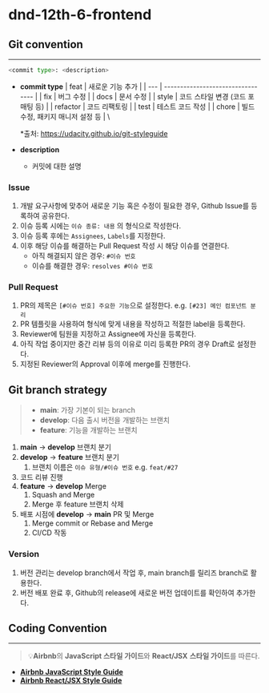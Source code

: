 # dnd-12th-6-frontend

## Git convention

---

```bash
<commit type>: <description>
```

- **commit type**
  | feat | 새로운 기능 추가 |
  | --- | --------------------------------- |
  | fix | 버그 수정 |
  | docs | 문서 수정 |
  | style | 코드 스타일 변경 (코드 포매팅 등) |
  | refactor | 코드 리팩토링 |
  | test | 테스트 코드 작성 |
  | chore | 빌드 수정, 패키지 매니저 설정 등 | \

  \*출처: https://udacity.github.io/git-styleguide

- **description**
  - 커밋에 대한 설명

### Issue

1. 개발 요구사항에 맞추어 새로운 기능 혹은 수정이 필요한 경우, Github Issue를 등록하여 공유한다.
2. 이슈 등록 시에는 `이슈 종류: 내용` 의 형식으로 작성한다.
3. 이슈 등록 후에는 `Assignees`, `Labels`를 지정한다.
4. 이후 해당 이슈를 해결하는 Pull Request 작성 시 해당 이슈를 연결한다.
   - 아직 해결되지 않은 경우: `#이슈 번호`
   - 이슈를 해결한 경우: `resolves #이슈 번호`

### Pull Request

1. PR의 제목은 `[#이슈 번호] 주요한 기능`으로 설정한다. e.g. `[#23] 메인 컴포넌트 분리`
2. PR 템플릿을 사용하여 형식에 맞게 내용을 작성하고 적절한 label을 등록한다.
3. Reviewer에 팀원을 지정하고 Assignee에 자신을 등록한다.
4. 아직 작업 중이지만 중간 리뷰 등의 이유로 미리 등록한 PR의 경우 Draft로 설정한다.
5. 지정된 Reviewer의 Approval 이후에 merge를 진행한다.

## Git branch strategy

> - **main**: 가장 기본이 되는 branch
> - **develop**: 다음 출시 버전을 개발하는 브랜치
> - **feature**: 기능을 개발하는 브랜치

1. **main** → **develop** 브랜치 분기
2. **develop** → **feature** 브랜치 분기
   1. 브랜치 이름은 `이슈 유형/#이슈 번호` e.g. `feat/#27`
3. 코드 리뷰 진행
4. **feature** → **develop** Merge
   1. Squash and Merge
   2. Merge 후 feature 브랜치 삭제
5. 배포 시점에 **develop** → **main** PR 및 Merge
   1. Merge commit or Rebase and Merge
   2. CI/CD 작동

### Version

1. 버전 관리는 develop branch에서 작업 후, main branch를 릴리즈 branch로 활용한다.
2. 버전 배포 완료 후, Github의 release에 새로운 버전 업데이트를 확인하여 추가한다.

## Coding Convention

---

> 💡**Airbnb**의 **JavaScript 스타일 가이드**와 **React/JSX** **스타일 가이드**를 따른다.

- [**Airbnb JavaScript Style Guide**](https://github.com/ParkSB/javascript-style-guide)
- [**Airbnb React/JSX Style Guide**](https://github.com/apple77y/javascript/tree/master/react)
